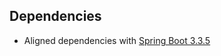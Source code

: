 ## Dependencies

* Aligned dependencies with [Spring Boot 3.3.5](https://github.com/spring-projects/spring-boot/releases/tag/v3.3.5)
